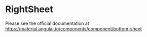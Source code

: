 # RightSheet

Please see the official documentation at https://material.angular.io/components/component/bottom-sheet
